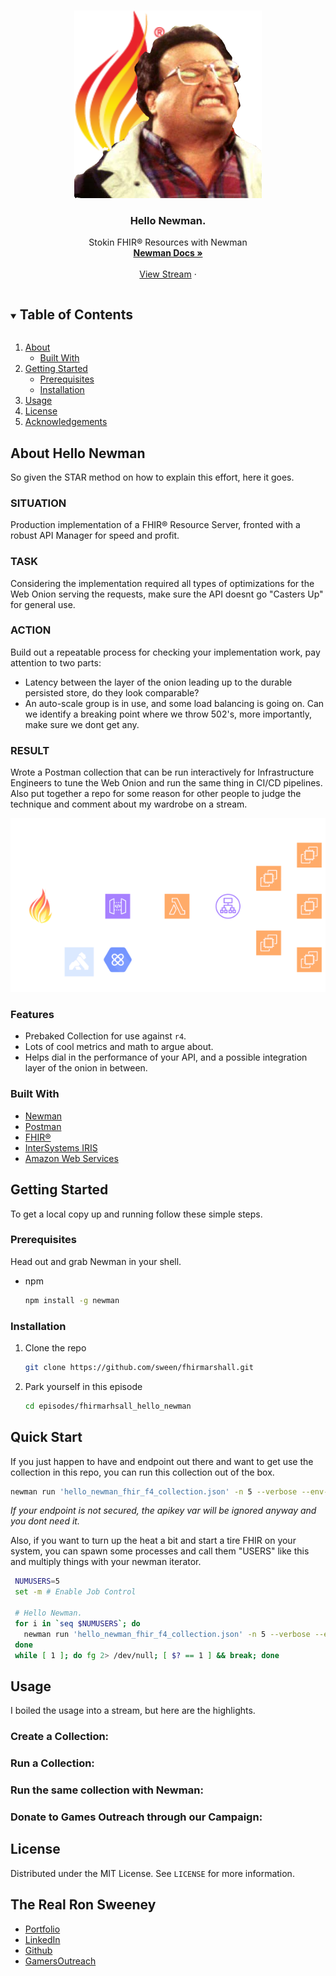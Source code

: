 <!--
*** Thanks for checking out the Best-README-Template. If you have a suggestion
*** that would make this better, please fork the repo and create a pull request
*** or simply open an issue with the tag "enhancement".
*** Thanks again! Now go create something AMAZING! :D
***
***
***
*** To avoid retyping too much info. Do a search and replace for the following:
*** github_username, repo_name, twitter_handle, email, project_title, project_description
-->



<!-- PROJECT SHIELDS -->
<!--
*** I'm using markdown "reference style" links for readability.
*** Reference links are enclosed in brackets [ ] instead of parentheses ( ).
*** See the bottom of this document for the declaration of the reference variables
*** for contributors-url, forks-url, etc. This is an optional, concise syntax you may use.
*** https://www.markdownguide.org/basic-syntax/#reference-style-links


<!-- PROJECT LOGO -->
<br />
<p align="center">
  <a href="https://github.com/github_username/repo_name">
    <img src="https://github.com/sween/fhirmarshall/raw/main/episodes/fhirmarshall_hello_newman/assets/hello_newman.png" alt="Logo">
  </a>

  <h3 align="center">Hello Newman.</h3>

  <p align="center">
    Stokin FHIR® Resources with Newman
    <br />
    <a href="https://learning.postman.com/docs/running-collections/using-newman-cli/command-line-integration-with-newman/"><strong>Newman Docs »</strong></a>
    <br />
    <br />
    <a href="https://youtu.be/-Am6Jx6m5oI">View Stream</a>
    ·
  </p>
</p>



<!-- TABLE OF CONTENTS -->
<details open="open">
  <summary><h2 style="display: inline-block">Table of Contents</h2></summary>
  <ol>
    <li>
      <a href="#about-the-project">About</a>
      <ul>
        <li><a href="#built-with">Built With</a></li>
      </ul>
    </li>
    <li>
      <a href="#getting-started">Getting Started</a>
      <ul>
        <li><a href="#prerequisites">Prerequisites</a></li>
        <li><a href="#installation">Installation</a></li>
      </ul>
    </li>
    <li><a href="#usage">Usage</a></li>
    <li><a href="#license">License</a></li>
    <li><a href="#acknowledgements">Acknowledgements</a></li>
  </ol>
</details>



<!-- ABOUT THE PROJECT -->
## About Hello Newman

So given the STAR method on how to explain this effort, here it goes.  

### SITUATION    
Production implementation of a FHIR® Resource Server, fronted with a robust API Manager for speed and profit.  

### TASK  
Considering the implementation required all types of optimizations for the Web Onion serving the requests, make sure the API doesnt go "Casters Up" for general use.  

### ACTION  
Build out a repeatable process for checking your implementation work, pay attention to two parts:

* Latency between the layer of the onion leading up to the durable persisted store, do they look comparable?  
* An auto-scale group is in use, and some load balancing is going on.  Can we identify a breaking point where we throw 502's, more importantly, make sure we dont get any.

### RESULT  
Wrote a Postman collection that can be run interactively for Infrastructure Engineers to tune the Web Onion and run the same thing in CI/CD pipelines.  Also put together a repo for some reason for other people to judge the technique and comment about my wardrobe on a stream.  

<p align="center">
  <a href="https://github.com/github_username/repo_name">
    <img src="https://github.com/sween/fhirmarshall/raw/main/episodes/fhirmarshall_hello_newman/assets/fhir-aws-api-gateway.png" alt="Logo">
  </a>
</p>

### Features  

* Prebaked Collection for use against `r4`. 
* Lots of cool metrics and math to argue about.  
* Helps dial in the performance of your API, and a possible integration layer of the onion in between. 

### Built With

* [Newman](https://learning.postman.com/docs/running-collections/using-newman-cli/command-line-integration-with-newman/)
* [Postman](https://learning.postman.com/)
* [FHIR®](https://www.hl7.org/fhir/)
* [InterSystems IRIS](https://www.intersystems.com/products/intersystems-iris-for-health/)
* [Amazon Web Services](http://aws.amazon.com/)



<!-- GETTING STARTED -->
## Getting Started

To get a local copy up and running follow these simple steps.

### Prerequisites

Head out and grab Newman in your shell.
* npm
  ```sh
  npm install -g newman
  ```

### Installation

1. Clone the repo
   ```sh
   git clone https://github.com/sween/fhirmarshall.git
   ```
2. Park yourself in this episode
   ```sh
   cd episodes/fhirmarhsall_hello_newman
   ```

## Quick Start  

If you just happen to have and endpoint out there and want to get use the collection in this repo, you can run this collection out of the box.

   ```sh
   newman run 'hello_newman_fhir_f4_collection.json' -n 5 --verbose --env-var "x-api-key:1UgyzYouHaveBeenRickRolledX1gcqPrjA" --env-var "fhir-endpoint:https://1l17san3dk.execute-api.us-east-2.amazonaws.com/fhir"
   ```  

_If your endpoint is not secured, the apikey var will be ignored anyway and you dont need it._

Also, if you want to turn up the heat a bit and start a tire FHIR on your system, you can spawn some processes and call them "USERS" like this and multiply things with your newman iterator.

   ```sh
    NUMUSERS=5
    set -m # Enable Job Control

    # Hello Newman.
    for i in `seq $NUMUSERS`; do
      newman run 'hello_newman_fhir_f4_collection.json' -n 5 --verbose --env-var "x-api-key:1UgyzYouHaveBeenRickRolledX1gcqPrjA" --env-var "fhir-endpoint:https://1l17san3dk.execute-api.us-east-2.amazonaws.com/fhir"
    done
    while [ 1 ]; do fg 2> /dev/null; [ $? == 1 ] && break; done
   ```
<!-- USAGE EXAMPLES -->
## Usage

I boiled the usage into a stream, but here are the highlights.

### Create a Collection:


### Run a Collection:


### Run the same collection with Newman:


### Donate to Games Outreach through our Campaign:



<!-- LICENSE -->
## License

Distributed under the MIT License. See `LICENSE` for more information.


<!-- ACKNOWLEDGEMENTS -->
## The Real Ron Sweeney

* [Portfolio](https://www.ronsween.com)
* [LinkedIn](https://linkedin.com/in/ronsweeney)
* [Github](https://www.github.com/sween)
* [GamersOutreach](https://www.ronsween.com/gamers.html)  




